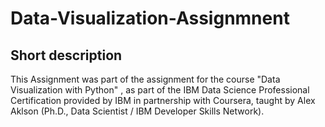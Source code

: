 # Data-Visualization-Assignmnent

## Short description

This Assignment was part of the assignment for the course "Data Visualization with Python" , as part of the IBM Data Science Professional Certification provided by IBM in partnership with Coursera, taught by Alex Aklson (Ph.D., Data Scientist / IBM Developer Skills Network).

